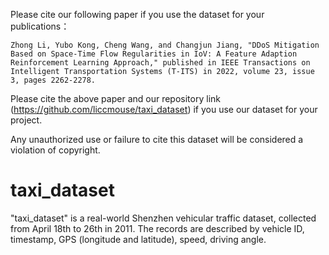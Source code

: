 Please cite our following paper if you use the dataset for your publications：

```
Zhong Li, Yubo Kong, Cheng Wang, and Changjun Jiang, "DDoS Mitigation Based on Space-Time Flow Regularities in IoV: A Feature Adaption Reinforcement Learning Approach," published in IEEE Transactions on Intelligent Transportation Systems (T-ITS) in 2022, volume 23, issue 3, pages 2262-2278.
```

Please cite the above paper and our repository link (https://github.com/liccmouse/taxi_dataset) if you use our dataset for your project.

Any unauthorized use or failure to cite this dataset will be considered a violation of copyright.



# taxi_dataset



"taxi_dataset" is a real-world Shenzhen vehicular traffic dataset, collected from April 18th to 26th in 2011. The records are described by vehicle ID, timestamp, GPS (longitude and latitude), speed, driving angle.
